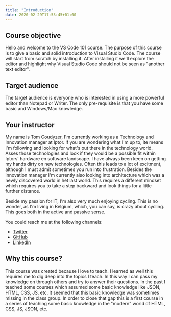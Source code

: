 ```yaml
---
title: "Introduction"
date: 2020-02-29T17:53:45+01:00
---
```

## Course objective

Hello and welcome to the VS Code 101 course. The purpose of this course is to give a basic and solid introduction to Visual Studio Code. The course will start from scratch by installing it. After installing it we'll explore the editor and highlight why Visual Studio Code should not be seen as "another text editor". 

## Target audience

The target audience is everyone who is interested in using a more powerful editor than Notepad or Writer. The only pre-requisite is that you have some basic and Windows/Mac knowledge.

## Your instructor

My name is Tom Coudyzer, I'm currently working as a Technology and Innovation manager at Iptor. If you are wondering what I'm up to, ite means I'm following and looking for what's out there in the technology world. Asses those technologies and look if they would be a possible fit within Iptors' hardware en software landscape. I have always been keen on getting my hands dirty on new technologies. Often this leads to a lot of excitment, although I must admit sometimes you run into frustration. Besides the innovation manager I'm currently also looking into architecture which was a newly discovered world in het last world. This requires a different mindset which requires you to take a step backward and look things for a little further distance. 

Beside my passion for IT, I'm also very much enjoying cycling. This is no wonder, as I'm living in Belgium, which, you can say, is crazy about cycling. This goes both in the active and passive sense. 

You could reach me at the following channels:

* [Twitter](https://www.twitter.com/betomcou)
* [GitHub](https://github.com/xtbe)
* [LinkedIn](http://linkedin.com/in/tomcoudyzer)

## Why this course?

This course was created because I love to teach. I learned as well this requires me to dig deep into the topics I teach. In this way I can pass my knowledge on through others and try to answer their questions. In the past I teached some courses which assumed some basic knowledge like JSON, HTML, CSS, JS, etc. It seemed that this basic knowledge was sometimes missing in the class group. In order to close that gap this is a first course in a series of teaching some basic knowledge in the "modern" world of HTML, CSS, JS, JSON, etc.